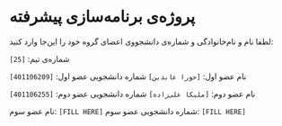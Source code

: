 # پروژه‌ی برنامه‌سازی پیشرفته
لطفا نام و نام‌خانوادگی و شماره‌ی دانشجووی اعضای گروه خود را این‌جا وارد کنید:

شماره‌ی تیم: `[25]`

نام عضو اول: `[حورا عابدین]`
شماره دانشجویی عضو اول: `[401106209]`

نام عضو دوم: `[ملیکا علی‌زاده]`
شماره دانشجویی عضو دوم: `[401106255]`

نام عضو سوم: `[FILL HERE]`
شماره دانشجویی عضو سوم: `[FILL HERE]`
